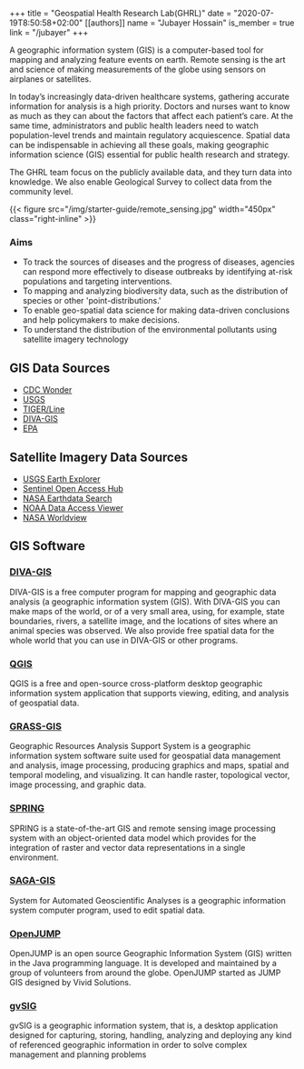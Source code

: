 +++
title = "Geospatial Health Research Lab(GHRL)"
date = "2020-07-19T8:50:58+02:00"
[[authors]]
    name = "Jubayer Hossain"
    is_member = true
    link = "/jubayer"
+++


A geographic information system (GIS) is a computer-based tool for mapping and analyzing feature events on earth. Remote sensing is the art and science of making measurements of the globe using sensors on airplanes or satellites.

In today’s increasingly data-driven healthcare systems, gathering accurate information for analysis is a high priority. Doctors and nurses want to know as much as they can about the factors that affect each patient’s care. At the same time, administrators and public health leaders need to watch population-level trends and maintain regulatory acquiescence. Spatial data can be indispensable in achieving all these goals, making geographic information science (GIS) essential for public health research and strategy.

The GHRL team focus on the publicly available data, and they turn data into knowledge. We also enable Geological Survey to collect data from the community level.


{{< figure src="/img/starter-guide/remote_sensing.jpg" width="450px" class="right-inline" >}}


### Aims
- To track the sources of diseases and the progress of diseases, agencies can respond more effectively to disease outbreaks by identifying at-risk populations and targeting interventions.
- To mapping and analyzing biodiversity data, such as the distribution of species or other 'point-distributions.'
- To enable geo-spatial data science for making data-driven conclusions and help policymakers to make decisions.
- To understand the distribution of the environmental pollutants using satellite imagery technology

## GIS Data Sources
- [CDC Wonder](https://wonder.cdc.gov/)
- [USGS](https://www.usgs.gov/)
- [TIGER/Line](https://www.census.gov/geographies/mapping-files/time-series/geo/tiger-line-file.html)
- [DIVA-GIS](http://www.diva-gis.org/gdata)
- [EPA](https://www.epa.gov/outdoor-air-quality-data)

## Satellite Imagery Data Sources
- [USGS Earth Explorer](https://earthexplorer.usgs.gov/)
- [Sentinel Open Access Hub](https://scihub.copernicus.eu/dhus/)
- [NASA Earthdata Search](https://search.earthdata.nasa.gov/)
- [NOAA Data Access Viewer](https://coast.noaa.gov/dataviewer/#/)
- [NASA Worldview](https://worldview.earthdata.nasa.gov/)

## GIS Software

### [DIVA-GIS](http://diva-gis.org/)
DIVA-GIS is a free computer program for mapping and geographic data analysis (a geographic information system (GIS). With DIVA-GIS you can make maps of the world, or of a very small area, using, for example, state boundaries, rivers, a satellite image, and the locations of sites where an animal species was observed. We also provide free spatial data for the whole world that you can use in DIVA-GIS or other programs.

### [QGIS](https://qgis.org/en/site/)
QGIS is a free and open-source cross-platform desktop geographic information system application that supports viewing, editing, and analysis of geospatial data.

### [GRASS-GIS](https://qgis.org/en/site/)
Geographic Resources Analysis Support System is a geographic information system software suite used for geospatial data management and analysis, image processing, producing graphics and maps, spatial and temporal modeling, and visualizing. It can handle raster, topological vector, image processing, and graphic data.

### [SPRING](http://www.dpi.inpe.br/spring/english/)
SPRING is a state-of-the-art GIS and remote sensing image processing system with an object-oriented data model which provides for the integration of raster and vector data representations in a single environment.

### [SAGA-GIS](http://www.saga-gis.org/en/index.html)
System for Automated Geoscientific Analyses is a geographic information system computer program, used to edit spatial data.

### [OpenJUMP ](http://www.openjump.org/)
OpenJUMP is an open source Geographic Information System (GIS) written in the Java programming language. It is developed and maintained by a group of volunteers from around the globe. OpenJUMP started as JUMP GIS designed by Vivid Solutions.


### [gvSIG](http://www.gvsig.com/en)
gvSIG is a geographic information system, that is, a desktop application designed for capturing, storing, handling, analyzing and deploying any kind of referenced geographic information in order to solve complex management and planning problems
